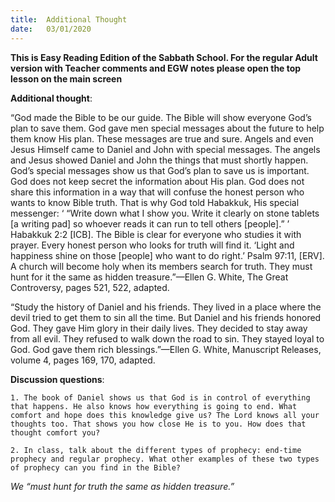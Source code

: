 ```yaml
---
title:  Additional Thought
date:   03/01/2020
---
```


**This is Easy Reading Edition of the Sabbath School. For the regular Adult version with Teacher comments and EGW notes please open the top lesson on the main screen** 

**Additional thought**: 

“God made the Bible to be our guide. The Bible will show everyone God’s plan to save them. God gave men special messages about the future to help them know His plan. These messages are true and sure. Angels and even Jesus Himself came to Daniel and John with special messages. The angels and Jesus showed Daniel and John the things that must shortly happen. God’s special messages show us that God’s plan to save us is important. God does not keep secret the information about His plan. God does not share this information in a way that will confuse the honest person who wants to know Bible truth. That is why God told Habakkuk, His special messenger: ‘ “Write down what I show you. Write it clearly on stone tablets [a writing pad] so whoever reads it can run to tell others [people].” ’ Habakkuk 2:2 [ICB]. The Bible is clear for everyone who studies it with prayer. Every honest person who looks for truth will find it. ‘Light and happiness shine on those [people] who want to do right.’ Psalm 97:11, [ERV]. A church will become holy when its members search for truth. They must hunt for it the same as hidden treasure.”—Ellen G. White, The Great Controversy, pages 521, 522, adapted. 

“Study the history of Daniel and his friends. They lived in a place where the devil tried to get them to sin all the time. But Daniel and his friends honored God. They gave Him glory in their daily lives. They decided to stay away from all evil. They refused to walk down the road to sin. They stayed loyal to God. God gave them rich blessings.”—Ellen G. White, Manuscript Releases, volume 4, pages 169, 170, adapted. 

**Discussion questions**:

`1. The book of Daniel shows us that God is in control of everything that happens. He also knows how everything is going to end. What comfort and hope does this knowledge give us? The Lord knows all your thoughts too. That shows you how close He is to you. How does that thought comfort you?`

`2.	In class, talk about the different types of prophecy: end-time prophecy and regular prophecy. What other examples of these two types of prophecy can you find in the Bible?`

*We “must hunt for truth the same as hidden treasure.”*
